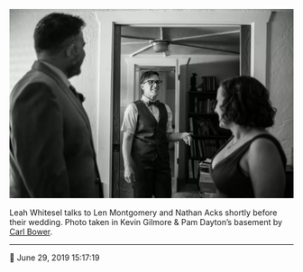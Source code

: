 ![Leah Whitesel talks to Len Montgomery and Nathan Acks](assets/26d339f4851fabc8c20092be6baa3b48.webp)

Leah Whitesel talks to Len Montgomery and Nathan Acks shortly before their wedding. Photo taken in Kevin Gilmore & Pam Dayton’s basement by [Carl Bower](http://carlbowerphotos.com/).

- - - -

📅 June 29, 2019 15:17:19
